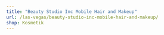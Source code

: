 ```yaml
---
title: "Beauty Studio Inc Mobile Hair and Makeup"
url: /las-vegas/beauty-studio-inc-mobile-hair-and-makeup/
shop: Kosmetik
---
```

